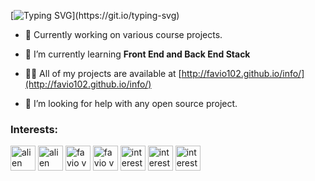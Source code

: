 [![Typing SVG](https://readme-typing-svg.demolab.com?font=Fira+Code&weight=200&duration=2000&pause=1000&color=CF5F18&random=false&width=640&separator=%3C&lines=Wellcome+to+my+page%2C+I+am+Favio%3CConsole.WriteLine(%22%5Cu3053%5Cu3093%5Cu306B%5Cu3061%5Cu306F!%22);)](https://git.io/typing-svg)

- 🔭 Currently working on various course projects.

- 🌱 I’m currently learning **Front End and Back End Stack**

- 👨‍💻 All of my projects are available at [http://favio102.github.io/info/](http://favio102.github.io/info/)

- 🤝 I’m looking for help with any open source project.



<!-- 
- ⚡ Fun fact **I used dream about code when sleep**
- 📫 How to reach me **favio102@protonmail.com**
- 👯 I’m looking to collaborate on [any project](...)
- 📝 I regularly write articles on [...](...)
- 💬 Ask me about **...**
-->
<h3 align="left">Interests:</h3>
<p align="left">
<a href="#" target="blank"><img align="center" src="https://cdn-icons-png.flaticon.com/512/1087/1087191.png" alt="alien" height="40" width="40" /></a>
<a href="#" target="blank"><img align="center" src="https://cdn-icons-png.flaticon.com/512/5184/5184878.png" alt="alien" height="40" width="40" /></a>
<a href="#" target="blank"><img align="center" src="https://cdn-icons-png.flaticon.com/512/3049/3049617.png" alt="favio v" height="40" width="40" /></a>
<a href="#" target="blank"><img align="center" src="https://cdn-icons-png.flaticon.com/512/1598/1598677.png" alt="favio v" height="40" width="40" /></a>
<a href="#" target="blank"><img align="center" src="https://cdn-icons-png.flaticon.com/512/683/683940.png" alt="interest" height="40" width="40" /></a>
<a href="#" target="blank"><img align="center" src="https://as1.ftcdn.net/v2/jpg/05/46/52/54/1000_F_546525450_cF6VDibXthS40MWWg3pT3TVWLWDeNG3V.jpg" alt="interest" height="40" width="40" /></a>
<a href="#" target="blank"><img align="center" src="https://cdn-icons-png.flaticon.com/512/3271/3271136.png" alt="interest" height="40" width="40" /></a>
<!-- <a href="#" target="blank"><img align="center" src="" alt="interest" height="40" width="40" /></a> 
<h3 align="left">Connect with me:</h3>
<p align="left">
<a href="https://www.linkedin.com/in/favio102/" target="blank"><img align="center" src="https://raw.githubusercontent.com/rahuldkjain/github-profile-readme-generator/master/src/images/icons/Social/linked-in-alt.svg" alt="favio v" height="30" width="40" /></a>
  <a href="favio102@protonmail.com" target="blank"><img align="center" src="https://img.icons8.com/nolan/512/protonmail-2.png" alt="favio v" height="30" width="40" /></a>
</p>

<!-- <p align="left"> -->
<!--   <a href="https://angular.io" target="_blank" rel="noreferrer"> <img src="https://raw.githubusercontent.com/devicons/devicon/master/icons/angularjs/angularjs-original-wordmark.svg" alt="angularjs" width="40" height="40"/> </a> -->
<!--   <a href="https://aws.amazon.com" target="_blank" rel="noreferrer"> <img src="https://raw.githubusercontent.com/devicons/devicon/master/icons/amazonwebservices/amazonwebservices-original-wordmark.svg" alt="aws" width="40" height="40"/> </a> -->
<!--   <a href="https://getbootstrap.com" target="_blank" rel="noreferrer"> <img src="https://raw.githubusercontent.com/devicons/devicon/master/icons/bootstrap/bootstrap-plain-wordmark.svg" alt="bootstrap" width="40" height="40"/> </a>  -->
<!--   <a href="https://www.cprogramming.com/" target="_blank" rel="noreferrer"> <img src="https://raw.githubusercontent.com/devicons/devicon/master/icons/c/c-original.svg" alt="c" width="40" height="40"/> </a>  -->
<!--   <a href="https://www.w3schools.com/css/" target="_blank" rel="noreferrer"> <img src="https://raw.githubusercontent.com/devicons/devicon/master/icons/css3/css3-original-wordmark.svg" alt="css3" width="40" height="40"/> </a>  -->
<!--   <a href="https://www.cypress.io" target="_blank" rel="noreferrer"> <img src="https://raw.githubusercontent.com/simple-icons/simple-icons/6e46ec1fc23b60c8fd0d2f2ff46db82e16dbd75f/icons/cypress.svg" alt="cypress" width="40" height="40"/> </a>  -->
<!--   <a href="https://d3js.org/" target="_blank" rel="noreferrer"> <img src="https://raw.githubusercontent.com/devicons/devicon/master/icons/d3js/d3js-original.svg" alt="d3js" width="40" height="40"/> </a> -->
<!--   <a href="https://www.djangoproject.com/" target="_blank" rel="noreferrer"> <img src="https://cdn.worldvectorlogo.com/logos/django.svg" alt="django" width="40" height="40"/> </a> -->
<!--   <a href="https://www.docker.com/" target="_blank" rel="noreferrer"> <img src="https://raw.githubusercontent.com/devicons/devicon/master/icons/docker/docker-original-wordmark.svg" alt="docker" width="40" height="40"/> </a>  -->
<!--   <a href="https://firebase.google.com/" target="_blank" rel="noreferrer"> <img src="https://www.vectorlogo.zone/logos/firebase/firebase-icon.svg" alt="firebase" width="40" height="40"/> </a> -->
<!--   <a href="https://git-scm.com/" target="_blank" rel="noreferrer"> <img src="https://www.vectorlogo.zone/logos/git-scm/git-scm-icon.svg" alt="git" width="40" height="40"/> </a> -->
<!--   <a href="https://www.w3.org/html/" target="_blank" rel="noreferrer"> <img src="https://raw.githubusercontent.com/devicons/devicon/master/icons/html5/html5-original-wordmark.svg" alt="html5" width="40" height="40"/> </a> -->
<!--   <a href="https://developer.mozilla.org/en-US/docs/Web/JavaScript" target="_blank" rel="noreferrer"> <img src="https://raw.githubusercontent.com/devicons/devicon/master/icons/javascript/javascript-original.svg" alt="javascript" width="40" height="40"/> </a>  -->
<!--   <a href="https://kubernetes.io" target="_blank" rel="noreferrer"> <img src="https://www.vectorlogo.zone/logos/kubernetes/kubernetes-icon.svg" alt="kubernetes" width="40" height="40"/> </a> -->
<!--   <a href="https://mariadb.org/" target="_blank" rel="noreferrer"> <img src="https://www.vectorlogo.zone/logos/mariadb/mariadb-icon.svg" alt="mariadb" width="40" height="40"/> </a> -->
<!--   <a href="https://www.mongodb.com/" target="_blank" rel="noreferrer"> <img src="https://raw.githubusercontent.com/devicons/devicon/master/icons/mongodb/mongodb-original-wordmark.svg" alt="mongodb" width="40" height="40"/> </a> <a href="https://www.microsoft.com/en-us/sql-server" target="_blank" rel="noreferrer"> <img src="https://www.svgrepo.com/show/303229/microsoft-sql-server-logo.svg" alt="mssql" width="40" height="40"/> </a>  -->
<!--   <a href="https://www.mysql.com/" target="_blank" rel="noreferrer"> <img src="https://raw.githubusercontent.com/devicons/devicon/master/icons/mysql/mysql-original-wordmark.svg" alt="mysql" width="40" height="40"/> </a> 
  <a href="https://nodejs.org" target="_blank" rel="noreferrer"> <img src="https://raw.githubusercontent.com/devicons/devicon/master/icons/nodejs/nodejs-original-wordmark.svg" alt="nodejs" width="40" height="40"/> </a>
  <a href="https://www.photoshop.com/en" target="_blank" rel="noreferrer"> <img src="https://raw.githubusercontent.com/devicons/devicon/master/icons/photoshop/photoshop-line.svg" alt="photoshop" width="40" height="40"/> </a>
  <a href="https://www.postgresql.org" target="_blank" rel="noreferrer"> <img src="https://raw.githubusercontent.com/devicons/devicon/master/icons/postgresql/postgresql-original-wordmark.svg" alt="postgresql" width="40" height="40"/> </a> 
  <a href="https://www.python.org" target="_blank" rel="noreferrer"> <img src="https://raw.githubusercontent.com/devicons/devicon/master/icons/python/python-original.svg" alt="python" width="40" height="40"/> </a> 
  <a href="https://reactjs.org/" target="_blank" rel="noreferrer"> <img src="https://raw.githubusercontent.com/devicons/devicon/master/icons/react/react-original-wordmark.svg" alt="react" width="40" height="40"/> </a>
  <a href="https://www.ruby-lang.org/" target="_blank" rel="noreferrer"> -->
 <!-- Ruby -->   
<!--   <img src="https://raw.githubusercontent.com/devicons/devicon/master/icons/ruby/ruby-original-wordmark.svg" alt="ruby" width="40" height="40"/>
</a> -->
<!-- Figma -->  
<!-- <a href="https://www.figma.com/" target="_blank" rel="noreferrer">
  <img src="https://raw.githubusercontent.com/devicons/devicon/master/icons/figma/figma-original.svg" alt="figma" width="40" height="40"/>
</a> -->
<!-- Linux -->
<!-- <a href="https://www.linux.org/" target="_blank" rel="noreferrer">
  <img src="https://raw.githubusercontent.com/devicons/devicon/master/icons/linux/linux-original.svg" alt="linux" width="40" height="40"/>
</a>  -->
<!-- Rails -->
<!-- <a href="https://www.figma.com/" target="_blank" rel="noreferrer">
  <img src="https://raw.githubusercontent.com/devicons/devicon/master/icons/rails/rails-original-wordmark.svg" alt="rails" width="40" height="40"/>
</a>
 -->
<!--   <a href="https://reactnative.dev/" target="_blank" rel="noreferrer"> <img src="https://reactnative.dev/img/header_logo.svg" alt="reactnative" width="40" height="40"/> </a> <a href="https://www.ruby-lang.org/en/" target="_blank" rel="noreferrer"> <img src="https://raw.githubusercontent.com/devicons/devicon/master/icons/ruby/ruby-original.svg" alt="ruby" width="40" height="40"/> </a> -->
<!--   <a href="https://sass-lang.com" target="_blank" rel="noreferrer"> <img src="https://raw.githubusercontent.com/devicons/devicon/master/icons/sass/sass-original.svg" alt="sass" width="40" height="40"/> </a> -->
  
<!--   <a href="https://sculpin.io/" target="_blank" rel="noreferrer"> <img src="https://gist.githubusercontent.com/vivek32ta/c7f7bf583c1fb1c58d89301ea40f37fd/raw/1782aef8672484698c0dd407f900c4a329ed5bc4/sculpin.svg" alt="sculpin" width="40" height="40"/> </a> 
  <a href="https://www.tensorflow.org" target="_blank" rel="noreferrer"> <img src="https://www.vectorlogo.zone/logos/tensorflow/tensorflow-icon.svg" alt="tensorflow" width="40" height="40"/> </a>
  <a href="https://vuejs.org/" target="_blank" rel="noreferrer"> <img src="https://raw.githubusercontent.com/devicons/devicon/master/icons/vuejs/vuejs-original-wordmark.svg" alt="vuejs" width="40" height="40"/> </a> -->
</p>

<!-- 
[![An image of @favio102's Holopin badges, which is a link to view their full Holopin profile](https://holopin.me/favio102)](https://holopin.io/@favio102)

<p><img align="center" src="https://github-readme-stats.vercel.app/api/top-langs?username=favio102&show_icons=true&locale=en&layout=compact" alt="favio102" /></p> -->

<!--
**favio102/favio102** is a ✨ _special_ ✨ repository because its `README.md` (this file) appears on your GitHub profile.


